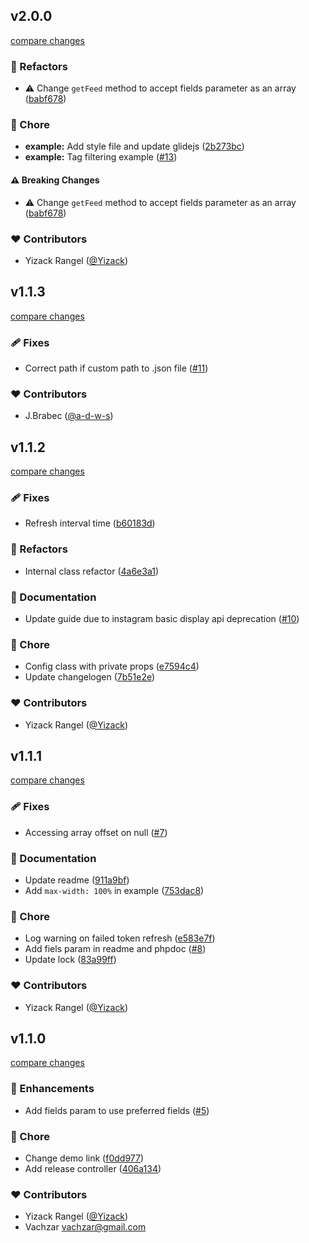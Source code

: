 
## v2.0.0

[compare changes](https://github.com/Yizack/instagram-feed/compare/v1.1.3...v2.0.0)

### 💅 Refactors

- ⚠️  Change `getFeed` method to accept fields parameter as an array ([babf678](https://github.com/Yizack/instagram-feed/commit/babf678))

### 🏡 Chore

- **example:** Add style file and update glidejs ([2b273bc](https://github.com/Yizack/instagram-feed/commit/2b273bc))
- **example:** Tag filtering example ([#13](https://github.com/Yizack/instagram-feed/pull/13))

#### ⚠️ Breaking Changes

- ⚠️  Change `getFeed` method to accept fields parameter as an array ([babf678](https://github.com/Yizack/instagram-feed/commit/babf678))

### ❤️ Contributors

- Yizack Rangel ([@Yizack](http://github.com/Yizack))

## v1.1.3

[compare changes](https://github.com/Yizack/instagram-feed/compare/v1.1.2...v1.1.3)

### 🩹 Fixes

- Correct path if custom path to .json file ([#11](https://github.com/Yizack/instagram-feed/pull/11))

### ❤️ Contributors

- J.Brabec ([@a-d-w-s](http://github.com/a-d-w-s))

## v1.1.2

[compare changes](https://github.com/Yizack/instagram-feed/compare/v1.1.1...v1.1.2)

### 🩹 Fixes

- Refresh interval time ([b60183d](https://github.com/Yizack/instagram-feed/commit/b60183d))

### 💅 Refactors

- Internal class refactor ([4a6e3a1](https://github.com/Yizack/instagram-feed/commit/4a6e3a1))

### 📖 Documentation

- Update guide due to instagram basic display api deprecation ([#10](https://github.com/Yizack/instagram-feed/pull/10))

### 🏡 Chore

- Config class with private props ([e7594c4](https://github.com/Yizack/instagram-feed/commit/e7594c4))
- Update changelogen ([7b51e2e](https://github.com/Yizack/instagram-feed/commit/7b51e2e))

### ❤️ Contributors

- Yizack Rangel ([@Yizack](http://github.com/Yizack))

## v1.1.1

[compare changes](https://github.com/Yizack/instagram-feed/compare/v1.1.0...v1.1.1)

### 🩹 Fixes

- Accessing array offset on null ([#7](https://github.com/Yizack/instagram-feed/pull/7))

### 📖 Documentation

- Update readme ([911a9bf](https://github.com/Yizack/instagram-feed/commit/911a9bf))
- Add `max-width: 100%` in example ([753dac8](https://github.com/Yizack/instagram-feed/commit/753dac8))

### 🏡 Chore

- Log warning on failed token refresh ([e583e7f](https://github.com/Yizack/instagram-feed/commit/e583e7f))
- Add fiels param in readme and phpdoc ([#8](https://github.com/Yizack/instagram-feed/pull/8))
- Update lock ([83a99ff](https://github.com/Yizack/instagram-feed/commit/83a99ff))

### ❤️ Contributors

- Yizack Rangel ([@Yizack](http://github.com/Yizack))

## v1.1.0

[compare changes](https://github.com/Yizack/instagram-feed/compare/v1.0.1...v1.1.0)

### 🚀 Enhancements

- Add fields param to use preferred fields ([#5](https://github.com/Yizack/instagram-feed/pull/5))

### 🏡 Chore

- Change demo link ([f0dd977](https://github.com/Yizack/instagram-feed/commit/f0dd977))
- Add release controller ([406a134](https://github.com/Yizack/instagram-feed/commit/406a134))

### ❤️ Contributors

- Yizack Rangel ([@Yizack](http://github.com/Yizack))
- Vachzar <vachzar@gmail.com>

